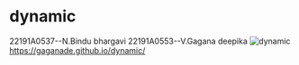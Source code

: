 # dynamic
22191A0537--N.Bindu bhargavi
22191A0553--V.Gagana deepika
![dynamic](https://github.com/gaganade/dynamic/assets/129204869/d104fe0c-7799-490d-829f-86ebe0aa3072)
https://gaganade.github.io/dynamic/
